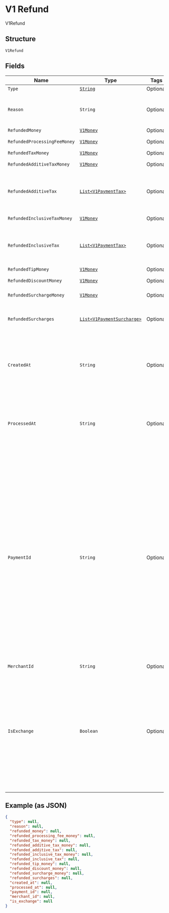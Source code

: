 
# V1 Refund

V1Refund

## Structure

`V1Refund`

## Fields

| Name | Type | Tags | Description | Getter |
|  --- | --- | --- | --- | --- |
| `Type` | [`String`](../../doc/models/v1-refund-type.md) | Optional | - | String getType() |
| `Reason` | `String` | Optional | The merchant-specified reason for the refund. | String getReason() |
| `RefundedMoney` | [`V1Money`](../../doc/models/v1-money.md) | Optional | - | V1Money getRefundedMoney() |
| `RefundedProcessingFeeMoney` | [`V1Money`](../../doc/models/v1-money.md) | Optional | - | V1Money getRefundedProcessingFeeMoney() |
| `RefundedTaxMoney` | [`V1Money`](../../doc/models/v1-money.md) | Optional | - | V1Money getRefundedTaxMoney() |
| `RefundedAdditiveTaxMoney` | [`V1Money`](../../doc/models/v1-money.md) | Optional | - | V1Money getRefundedAdditiveTaxMoney() |
| `RefundedAdditiveTax` | [`List<V1PaymentTax>`](../../doc/models/v1-payment-tax.md) | Optional | All of the additive taxes associated with the refund. | List<V1PaymentTax> getRefundedAdditiveTax() |
| `RefundedInclusiveTaxMoney` | [`V1Money`](../../doc/models/v1-money.md) | Optional | - | V1Money getRefundedInclusiveTaxMoney() |
| `RefundedInclusiveTax` | [`List<V1PaymentTax>`](../../doc/models/v1-payment-tax.md) | Optional | All of the inclusive taxes associated with the refund. | List<V1PaymentTax> getRefundedInclusiveTax() |
| `RefundedTipMoney` | [`V1Money`](../../doc/models/v1-money.md) | Optional | - | V1Money getRefundedTipMoney() |
| `RefundedDiscountMoney` | [`V1Money`](../../doc/models/v1-money.md) | Optional | - | V1Money getRefundedDiscountMoney() |
| `RefundedSurchargeMoney` | [`V1Money`](../../doc/models/v1-money.md) | Optional | - | V1Money getRefundedSurchargeMoney() |
| `RefundedSurcharges` | [`List<V1PaymentSurcharge>`](../../doc/models/v1-payment-surcharge.md) | Optional | A list of all surcharges associated with the refund. | List<V1PaymentSurcharge> getRefundedSurcharges() |
| `CreatedAt` | `String` | Optional | The time when the merchant initiated the refund for Square to process, in ISO 8601 format. | String getCreatedAt() |
| `ProcessedAt` | `String` | Optional | The time when Square processed the refund on behalf of the merchant, in ISO 8601 format. | String getProcessedAt() |
| `PaymentId` | `String` | Optional | A Square-issued ID associated with the refund. For single-tender refunds, payment_id is the ID of the original payment ID. For split-tender refunds, payment_id is the ID of the original tender. For exchange-based refunds (is_exchange == true), payment_id is the ID of the original payment ID even if the payment includes other tenders. | String getPaymentId() |
| `MerchantId` | `String` | Optional | - | String getMerchantId() |
| `IsExchange` | `Boolean` | Optional | Indicates whether or not the refund is associated with an exchange. If is_exchange is true, the refund reflects the value of goods returned in the exchange not the total money refunded. | Boolean getIsExchange() |

## Example (as JSON)

```json
{
  "type": null,
  "reason": null,
  "refunded_money": null,
  "refunded_processing_fee_money": null,
  "refunded_tax_money": null,
  "refunded_additive_tax_money": null,
  "refunded_additive_tax": null,
  "refunded_inclusive_tax_money": null,
  "refunded_inclusive_tax": null,
  "refunded_tip_money": null,
  "refunded_discount_money": null,
  "refunded_surcharge_money": null,
  "refunded_surcharges": null,
  "created_at": null,
  "processed_at": null,
  "payment_id": null,
  "merchant_id": null,
  "is_exchange": null
}
```

